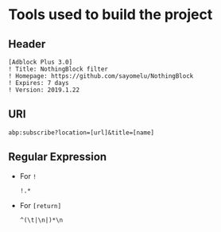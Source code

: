 # Tools used to build the project

## Header

```
[Adblock Plus 3.0]
! Title: NothingBlock filter
! Homepage: https://github.com/sayomelu/NothingBlock
! Expires: 7 days
! Version: 2019.1.22
```

## URI

`abp:subscribe?location=[url]&title=[name]`

## Regular Expression

- For `!`

    `!.*`

- For `[return]`

    `^(\t|\n|)*\n`
